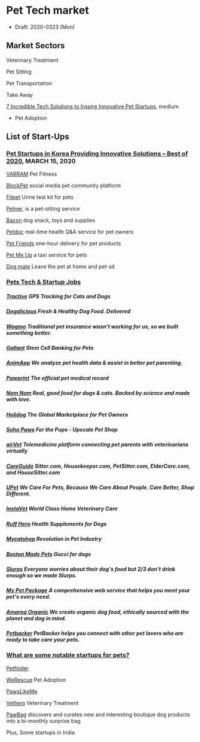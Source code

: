 # Pet Tech market

* Draft: 2020-0323 (Mon)



## Market Sectors

Veterinary Treatment

Pet Sitting

Pet Transportation

Take Away

[7 Incredible Tech Solutions to Inspire Innovative Pet Startups](https://medium.com/@stfalconcom/7-incredible-tech-solutions-to-inspire-innovative-pet-startups-979a5f26bc42), medium

+ Pet Adoption

## List of Start-Ups

### [Pet Startups in Korea Providing Innovative Solutions – Best of 2020](https://seoulz.com/pet-startups-in-korea-providing-innovative-solutions-best-of-2020/), MARCH 15, 2020

[VARRAM](https://varram.com/) Pet Fitness

[BlockPet](https://www.blockpet.io/) social media pet community platform

[Fitpet](http://fitpet.co.kr/) Urine test kit for pets

[Petner](https://petner.kr/), is a pet-sitting service

[Bacon](https://www.baconbox.co/) dog snack, toys and supplies

[Petdoc](https://www.petdoc-korea.com/) real-time health Q&A service for pet owners

[Pet Friends](https://www.pet-friends.co.kr/#/) one-hour delivery for pet products

[Pet Me Up](https://www.petmeup.co.kr/) a taxi service for pets

[Dog mate](https://www.dogmate.co.kr/) Leave the pet at home and pet-sit

### [Pets Tech & Startup Jobs](https://angel.co/pets/jobs)

##### **[Tractive](https://angel.co/company/tractive/jobs) GPS Tracking for Cats and Dogs**

##### **[Dogalicious](https://angel.co/company/dogalicious/jobs) Fresh & Healthy Dog Food. Delivered**

##### **[Wagmo](https://angel.co/company/meetwagmo/jobs) Traditional pet insurance wasn't working for us, so we built something better.**

##### **[Gallant](https://angel.co/company/gallant-5/jobs) Stem Cell Banking for Pets**

##### **[AnimApp](https://angel.co/company/animapp/jobs) We analyze pet health data & assist in better pet parenting.**

##### **[Pawprint](https://angel.co/company/pawprint/jobs) The official pet medical record**

##### **[Nom Nom](https://angel.co/company/nomnomnow/jobs) Real, good food for dogs & cats. Backed by science and made with love.**

##### **[Holidog](https://angel.co/company/holidog/jobs) The Global Marketplace for Pet Owners**

##### **[Soho Paws](https://angel.co/company/soho-paws/jobs) For the Pups - Upscale Pet Shop**

##### **[ airVet](https://angel.co/company/airvet-1/jobs) Telemedicine platform connecting pet parents with veterinarians virtually**

##### **[CareGuide](https://angel.co/company/careguide/jobs) Sitter.com, Housekeeper.com, PetSitter.com, ElderCare.com, and HouseSitter.com**

##### **[UPet](https://angel.co/company/upet-1/jobs) We Care For Pets, Because We Care About People. Care Better, Shop Different.**

##### **[InstaVet](https://angel.co/company/instavet/jobs) World Class Home Veterinary Care**

##### **[Ruff Hero](https://angel.co/company/ruff-hero/jobs) Health Supplements for Dogs**

##### **[Mycatshop](https://angel.co/company/mycatshop/jobs) Revolution in Pet Industry**

##### **[Boston Made Pets](https://angel.co/company/bostonmade/jobs) Gucci for dogs**

##### **[Slurps](https://angel.co/company/slurps/jobs) Everyone worries about their dog's food but 2/3 don't drink enough so we made Slurps.**

##### **[My Pet Package](https://angel.co/company/my-pet-package/jobs) A comprehensive web service that helps you meet your pet's every need.**

##### **[Amaroq Organic](https://angel.co/company/amaroq-organic/jobs) We create organic dog food, ethically sourced with the planet and dog in mind.**

##### **[Petbacker](https://angel.co/company/petbacker-1/jobs) PetBacker helps you connect with other pet lovers who are ready to take care your pets.**

### [What are some notable startups for pets?](https://www.quora.com/What-are-some-notable-startups-for-pets)

 [Petfinder](https://www.petfinder.com/)

 [WeRescue](http://werescue.pet/) Pet Adoption

 [PawsLikeMe](https://pawslikeme.com/)

[Vethem](https://stfalcon.com/en/portfolio/vethem) Veterinary Treatment

[PawBag](http://www.pawbag.com/)  discovers and curates new and interesting boutique dog products into a bi-monthly surprise bag

Plus, Some startups in India

